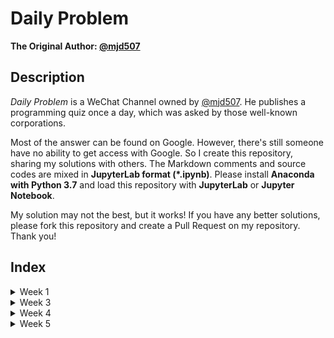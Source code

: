 # Daily Problem

**The Original Author: [@mjd507](https://github.com/mjd507)**

## Description

*Daily Problem* is a WeChat Channel owned by [@mjd507](https://github.com/mjd507). He publishes a programming quiz once a day, which was asked by those well-known corporations. 

Most of the answer can be found on Google. However, there's still someone have no ability to get access with Google. So I create this repository, sharing my solutions with others. The Markdown comments and source codes are mixed in **JupyterLab format (\*.ipynb)**. Please install **Anaconda with Python 3.7** and load this repository with **JupyterLab** or **Jupyter Notebook**. 

My solution may not the best, but it works! If you have any better solutions, please fork this repository and create a Pull Request on my repository. Thank you! 

## Index

<details>
  <summary>Week 1</summary>
  
- [Day 1: Linklist Add Up](Week1/1.ipynb) 
    
</details>
<details>
  <summary>Week 3</summary>

- [Day 19: Find Cycles in a Graph](Week3/19.ipynb)
- [Day 20: Word Search](Week3/20.ipynb)
- [Day 21: Minimum Size Subarray Sum](Week3/21.ipynb) 
    
</details>
<details>
  <summary>Week 4</summary>

- [Day 22: Ways to Traverse a Grid](Week4/22.ipynb)
- [Day 23: Intersection of Linked Lists](Week4/23.ipynb)
- [Day 24: Falling Dominoes](Week4/24.ipynb)
- [Day 25: Remove Consecutive Nodes that Sum to 0](Week4/25.ipynb)
- [Day 26: Remove k-th Last Element From Linked List](Week4/26.ipynb)
- [Day 27: Witness of The Tall People](Week4/27.ipynb)
- [Day 28: Course Prerequisites](Week4/28.ipynb)
    
</details>
<details>
  <summary>Week 5</summary>
  
- [Day 29: Move Zeros](Week5/29.ipynb)
- [Day 30: Find the k-th Largest Element in a List](Week5/30.ipynb)
- [Day 31: Spiral Traversal of Grid](Week5/31.ipynb)
    
</details>